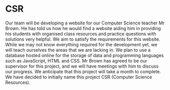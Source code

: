 # CSR

Our team will be developing a website for our Computer Science teacher Mr Brown. He has told us how he would find a website aiding him in providing his students with organised class resources and practice questions with solutions very helpful. We aim to satisfy the requirements for this website.  While we may not know everything required for the development yet, we will teach ourselves the areas that we are lacking in. We plan to use a database hosted online for the storage of data and programming languages such as JavaScript, HTML and CSS.  Mr Brown has agreed to be our supervisor for this project, and we will have meetings with him to discuss our progress. We anticipate that this project will take a month to complete. We have decided to initially name this project CSR (Computer Science Resources).
